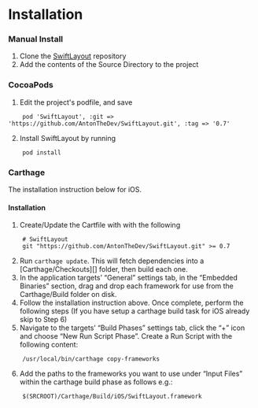 # Installation

### Manual Install

1. Clone the [SwiftLayout](git@github.com:AntonTheDev/SwiftLayout.git) repository 
2. Add the contents of the Source Directory to the project

### CocoaPods

1. Edit the project's podfile, and save

```
    pod 'SwiftLayout', :git => 'https://github.com/AntonTheDev/SwiftLayout.git', :tag => '0.7'
```
2. Install SwiftLayout by running

```
    pod install
```
    
### Carthage

The installation instruction below for iOS.

#### Installation

1. Create/Update the Cartfile with with the following
	
```
    # SwiftLayout
    git "https://github.com/AntonTheDev/SwiftLayout.git" >= 0.7

```

2. Run `carthage update`. This will fetch dependencies into a [Carthage/Checkouts][] folder, then build each one.
3. In the application targets’ “General” settings tab, in the “Embedded Binaries” section, drag and drop each framework for use from the Carthage/Build folder on disk.
4. Follow the installation instruction above. Once complete, perform the following steps
(If you have setup a carthage build task for iOS already skip to Step 6) 
5. Navigate to the targets’ “Build Phases” settings tab, click the “+” icon and choose “New Run Script Phase”. Create a Run Script with the following content:

```
    /usr/local/bin/carthage copy-frameworks
```
  	
6. Add the paths to the frameworks you want to use under “Input Files” within the carthage build phase as follows e.g.:

```
    $(SRCROOT)/Carthage/Build/iOS/SwiftLayout.framework	
```
